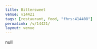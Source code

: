 ```yaml
---
title: Bittersweet
venue: v14421
tags: [restaurant, food, "fhrs:414408"]
permalink: /v/14421/
layout: venue
---
```

null